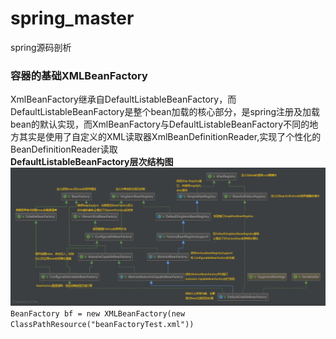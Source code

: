 # spring_master
spring源码剖析

####   
  

### 容器的基础XMLBeanFactory  
   XmlBeanFactory继承自DefaultListableBeanFactory，而DefaultListableBeanFactory是整个bean加载的核心部分，是spring注册及加载bean的默认实现，而XmlBeanFactory与DefaultListableBeanFactory不同的地方其实是使用了自定义的XML读取器XmlBeanDefinitionReader,实现了个性化的BeanDefinitionReader读取  
**DefaultListableBeanFactory层次结构图**
![DefaultListableBeanFactory层次结构图](https://github.com/momokanni/spring_master/blob/master/UML_img/DefaultListableBeanFactory.png) 
`BeanFactory bf = new XMLBeanFactory(new ClassPathResource("beanFactoryTest.xml"))`  

